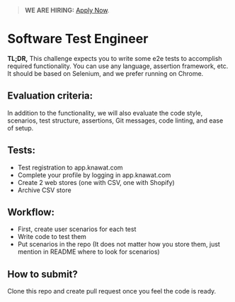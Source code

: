 > **WE ARE HIRING:** [Apply Now](https://jobs.smartrecruiters.com/KnawatCo/743999678562925-software-test-engineer).

# Software Test Engineer

<strong>TL;DR,</strong> This challenge expects you to write some e2e tests to accomplish required functionality. You can use any language, assertion framework, etc. It should be based on Selenium, and we prefer running on Chrome.

## Evaluation criteria:

In addition to the functionality, we will also evaluate the code style, scenarios, test structure, assertions, Git messages, code linting, and ease of setup.

## Tests:

- Test registration to app.knawat.com
- Complete your profile by logging in app.knawat.com
- Create 2 web stores (one with CSV, one with Shopify)
- Archive CSV store

## Workflow:

- First, create user scenarios for each test
- Write code to test them
- Put scenarios in the repo (It does not matter how you store them, just mention in README where to look for scenarios)

## How to submit?

Clone this repo and create pull request once you feel the code is ready.
